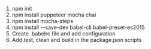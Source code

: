 1. npm init
2. npm install puppeteer mocha chai
3. npm install mocha-steps
4. npm install --save-dev babel-cli babel-preset-es2015
5. Create .babelrc file and add configuration
6. Add test, clean and build in the package.json scripts
